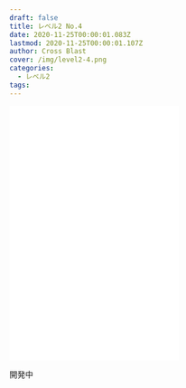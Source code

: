 ```yaml
---
draft: false
title: レベル2 No.4
date: 2020-11-25T00:00:01.083Z
lastmod: 2020-11-25T00:00:01.107Z
author: Cross Blast
cover: /img/level2-4.png
categories:
  - レベル2
tags:
---
```

<p><iframe style="height: 450px;" src="//fervent-lumiere-0e0ee3.netlify.app/#/combine/level2-4/ja" frameborder="0" scrolling="no" allowfullscreen=""></iframe></p>

開発中